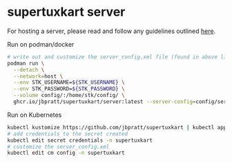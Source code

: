 # supertuxkart server

For hosting a server, please read and follow any guidelines outlined
[here](https://github.com/supertuxkart/stk-code/blob/master/NETWORKING.md).

Run on podman/docker

```bash
# write out and customize the server_config.xml file (found in above link)
podman run \
  --detach \
  --network=host \
  --env STK_USERNAME=${STK_USERNAME} \
  --env STK_PASSWORD=${STK_PASSWORD} \
  --volume config/:/home/stk/config/ \
  ghcr.io/jbpratt/supertuxkart/server:latest --server-config=config/server_config.xml
```

Run on Kubernetes

```bash
kubectl kustomize https://github.com/jbpratt/supertuxkart | kubectl apply -f -
# add credentials to the secret created
kubectl edit secret credentials -n supertuxkart
# customize the server_config.xml
kubectl edit cm config -n supertuxkart
```
